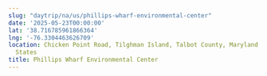 ```yaml
---
slug: "daytrip/na/us/phillips-wharf-environmental-center"
date: '2025-05-23T00:00:00'
lat: '38.716785961866364'
lng: '-76.3304463626709'
location: Chicken Point Road, Tilghman Island, Talbot County, Maryland, 21671, United
  States
title: Phillips Wharf Environmental Center
---
```



